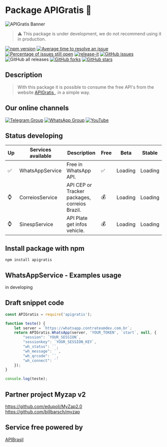 # Package APIGratis 🚀
![APIGratis Banner](https://i.imgur.com/AK7iWyF.png)
> ⚠️ This package is under development, we do not recommend using it in production.

[![npm version](https://img.shields.io/npm/v/apigratis.svg?color=green)](https://www.npmjs.com/package/apigratis)
[![Average time to resolve an issue](https://isitmaintained.com/badge/resolution/jhowbhz/package-apigratis-npm.svg)](https://isitmaintained.com/project/jhowbhz/apigratis 'Average time to resolve an issue')
[![Percentage of issues still open](https://isitmaintained.com/badge/open/jhowbhz/package-apigratis-npm.svg)](https://isitmaintained.com/project/jhowbhz/package-apigratis-npm  'Percentage of issues still open')
[![release-it](https://img.shields.io/badge/%F0%9F%93%A6%F0%9F%9A%80-release--it-e10079.svg)](https://github.com/release-it/release-it)
<a href="https://github.com/jhowbhz/package-apigratis-npm/issues" target="_blank"><img alt="GitHub issues" src="https://img.shields.io/github/issues/jhowbhz/package-apigratis-npm"></a>
<img alt="GitHub all releases" src="https://img.shields.io/github/downloads/jhowbhz/package-apigratis-npm/total">
<a href="https://github.com/jhowbhz/package-apigratis-npm/network" target="_blank"><img alt="GitHub forks" src="https://img.shields.io/github/forks/jhowbhz/package-apigratis-npm"></a>
<a href="https://github.com/jhowbhz/package-apigratis-npm/stargazers" target="_blank"><img alt="GitHub stars" src="https://img.shields.io/github/stars/jhowbhz/package-apigratis-npm"></a>

## Description
> With this package it is possible to consume the free API's from the website <a href="https://apigratis.com.br" target="_blank"> APIGratis </a>, in a simple way.

## Our online channels
[![Telegram Group](https://img.shields.io/badge/Telegram-Group-32AFED?logo=telegram)](https://t.me/apigratisoficial)
[![WhatsApp Group](https://img.shields.io/badge/WhatsApp-Group-25D366?logo=whatsapp)](https://chat.whatsapp.com/KsxrUGIPWvUBYAjI1ogaGs)
[![YouTube](https://img.shields.io/youtube/channel/subscribers/UC-_mG5VU7maEKt5rUj8tSbQ?label=YouTube)](https://www.youtube.com/channel/UC-_mG5VU7maEKt5rUj8tSbQ)

## Status developing

| Up  | Services available            | Description       | Free    | Beta        | Stable   |
------|-------------------------------|-------------------|---------| ------------------------- | ------------------------- |
| ✅ | WhatsAppService                | Free in WhatsApp API.        |   ✅   | Loading                | Loading                    |
| ⌚ | CorreiosService                | API CEP or Tracker packages, correios Brazil.      |   💰   | Loading                   | Loading                   |
| ⌚ | SinespService                  | API Plate get infos vehicle.       |   💰   | Loading                   | Loading                   |

## Install package with npm
```npm install apigratis```

## WhatsAppService - Examples usage
in developing
## Draft snippet code

```javascript
const APIGratis = require('apigratis');

function teste() {
    let server = `https://whatsapp.contrateumdev.com.br`;
    return APIGratis.WhatsApp(server, 'YOUR_TOKEN', `start`, null, {
        "session": `YOUR_SESSION`,
        "sessionkey": `YOUR_SESSION_KEY`,
        "wh_status": ``,
        "wh_message": ``,
        "wh_qrcode": ``,
        "wh_connect": ``
    });
}

console.log(teste);
```
## Partner project Myzap v2
https://github.com/edupoli/MyZap2.0<br/>
https://github.com/billbarsch/myzap

## Service free powered by
<a href="https://apigratis.com.br" target="_blank"> APIBrasil </a>
